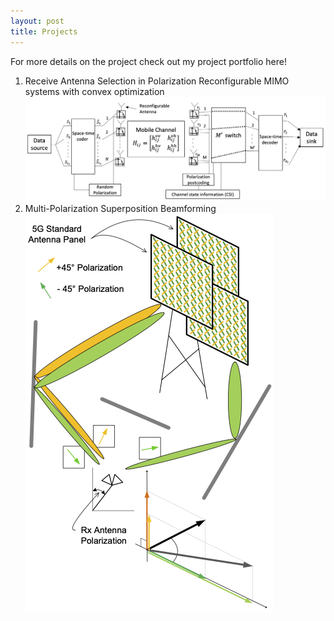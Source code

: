 ```yaml
---
layout: post
title: Projects
---
```

For more details on the project check out my project portfolio here! 

1. Receive Antenna Selection in Polarization Reconfigurable MIMO systems with convex optimization
   <img src="/assets/img/Antenna Selection.png" alt="PR_MIMO Antenna Selection System">
2. Multi-Polarization Superposition Beamforming
   <img src="/assets/img/MPS_sysModel.png" alt="MPS System Model">
